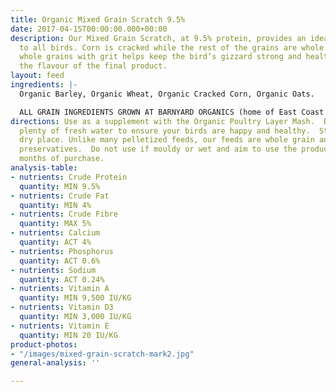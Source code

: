 ```yaml
---
title: Organic Mixed Grain Scratch 9.5%
date: 2017-04-15T00:00:00.000+00:00
description: Our Mixed Grain Scratch, at 9.5% protein, provides an ideal supplement
  to all birds. Corn is cracked while the rest of the grains are whole.   Feeding
  whole grains with grit helps keep the bird’s gizzard strong and healthy and improves
  the flavour of the final product.
layout: feed
ingredients: |-
  Organic Barley, Organic Wheat, Organic Cracked Corn, Organic Oats.

  ALL GRAIN INGREDIENTS GROWN AT BARNYARD ORGANICS (home of East Coast Organic Grainery) except corn (source:  Le Moulins des Cèdres, QC)
directions: Use as a supplement with the Organic Poultry Layer Mash.  Be sure to offer
  plenty of fresh water to ensure your birds are happy and healthy.  Store in a cool,
  dry place. Unlike many pelletized feeds, our feeds are whole grain and contain no
  preservatives.  Do not use if mouldy or wet and aim to use the product within three
  months of purchase.
analysis-table:
- nutrients: Crude Protein
  quantity: MIN 9.5%
- nutrients: Crude Fat
  quantity: MIN 4%
- nutrients: Crude Fibre
  quantity: MAX 5%
- nutrients: Calcium
  quantity: ACT 4%
- nutrients: Phosphorus
  quantity: ACT 0.6%
- nutrients: Sodium
  quantity: ACT 0.24%
- nutrients: Vitamin A
  quantity: MIN 9,500 IU/KG
- nutrients: Vitamin D3
  quantity: MIN 3,000 IU/KG
- nutrients: Vitamin E
  quantity: MIN 20 IU/KG
product-photos:
- "/images/mixed-grain-scratch-mark2.jpg"
general-analysis: ''

---
```


